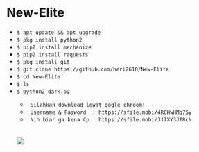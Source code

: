 # New-Elite

<ul>
<li><code>$ apt update && apt upgrade</code></li>
<li><code>$ pkg install python2</code></li>
<li><code>$ pip2 install mechanize</code></li>
<li><code>$ pip2 install requests</code></li>
<li><code>$ pkg install git</code></li>
<li><code>$ git clone https://github.com/heri2610/New-Elite</code></li>
<li><code>$ cd New-Elite</code></li>
<li><code>$ ls</code></li>
<li><code>$ python2 dark.py</code></li>
<ul>
<li><code> Silahkan download lewat gogle chroom! </code></li>
<li><code> Username & Pasword  : https://sfile.mobi/4RCHwHMq7Sy </code></li>
<li><code> Nih biar ga kena Cp : https://sfile.mobi/317XY3Jf8cN</code></li>
</ul>
<br />
<br />
<img src="https://github.com/MrDebo/New-Elite/blob/master/Screenshot_2020-03-07-15-10-58-762_com.termux-picsay.png" />
